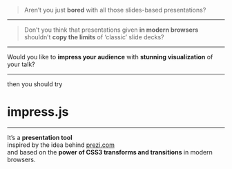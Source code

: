 <!-- id:bored x:-1000 y:-1500 autoplay:10 -->

> Aren’t you just **bored** with all those slides-based presentations?

------

<!-- x:0 y:-1500 -->

> Don’t you think that presentations given **in modern browsers** shouldn’t **copy the limits** of ‘classic’ slide
> decks?

------

<!-- x:1000 y:-1500 -->

Would you like to **impress your audience** with **stunning visualization** of your talk?

------

<!-- x:0 y:0 scale:4 -->

then you should try

# impress.js

------

<!-- x:850 y:3000 rotate:90 scale:5 -->

It’s a **presentation tool**\
inspired by the idea behind [prezi.com](http://prezi.com)\
and based on the **power of CSS3 transforms and transitions** in modern browsers.
